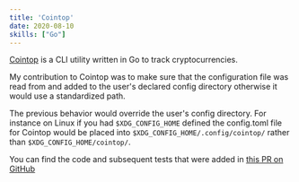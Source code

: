 ```yaml
---
title: 'Cointop'
date: 2020-08-10
skills: ["Go"]
---
```


[Cointop](https://github.com/cointop-sh/cointop) is a CLI utility written in Go to track cryptocurrencies.

My contribution to Cointop was to make sure that the configuration file was read from and added to the user's declared
config directory otherwise it would use a standardized path.

The previous behavior would override the user's config directory. For instance on Linux if you had `$XDG_CONFIG_HOME`
defined the config.toml file for Cointop would be placed into `$XDG_CONFIG_HOME/.config/cointop/` rather than
`$XDG_CONFIG_HOME/cointop/`.

You can find the code and subsequent tests that were added in [this PR on GitHub](https://github.com/cointop-sh/cointop/pull/58)

